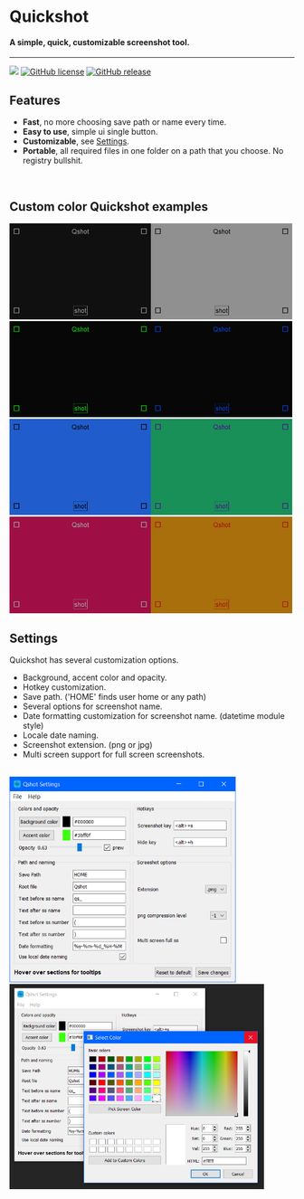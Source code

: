 # Quickshot
#### A simple, quick, customizable screenshot tool.
___

![](https://img.shields.io/github/repo-size/cccaaannn/Quickshot?style=flat-square) [![GitHub license](https://img.shields.io/github/license/cccaaannn/imagepreprocessing?style=flat-square)](https://github.com/cccaaannn/Quickshot/blob/master/LICENSE) [![GitHub release](https://img.shields.io/github/v/release/cccaaannn/Quickshot)](https://img.shields.io/github/v/release/cccaaannn/Quickshot)


## Features
- **Fast**, no more choosing save path or name every time.
- **Easy to use**, simple ui single button.
- **Customizable**, see [Settings](#Settings).
- **Portable**, all required files in one folder on a path that you choose. No registry bullshit.

<br/>

## Custom color Quickshot examples

<img src="readme_images/example1.png" alt="drawing" width="250"/><img src="readme_images/example2.png" alt="drawing" width="250"/>
<br/>
<img src="readme_images/example3.png" alt="drawing" width="250"/><img src="readme_images/example4.png" alt="drawing" width="250"/>
<br/>
<img src="readme_images/example5.png" alt="drawing" width="250"/><img src="readme_images/example6.png" alt="drawing" width="250"/>
<br/>
<img src="readme_images/example7.png" alt="drawing" width="250"/><img src="readme_images/example8.png" alt="drawing" width="250"/>
<br/>

## Settings
Quickshot has several customization options.

- Background, accent color and opacity.
- Hotkey customization.
- Save path. ('HOME' finds user home or any path)
- Several options for screenshot name.
- Date formatting customization for screenshot name. (datetime module style)
- Locale date naming.
- Screenshot extension. (png or jpg) 
- Multi screen support for full screen screenshots.

<br/>
<img src="readme_images/settings_example1.png" alt="drawing" width="400"/><img src="readme_images/settings_example2.png" alt="drawing" width="450"/>
<br/>

